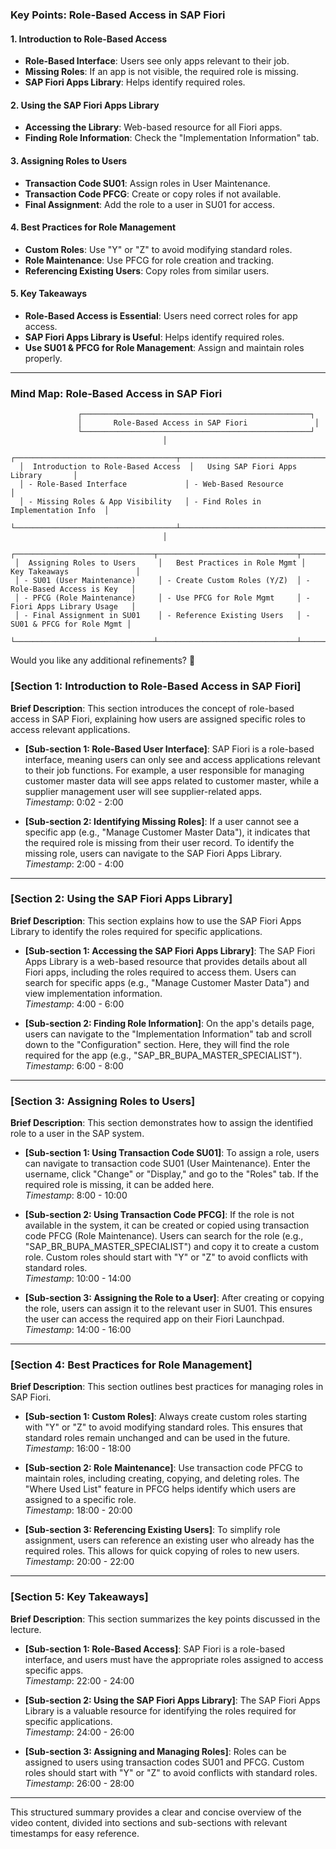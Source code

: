 ### **Key Points: Role-Based Access in SAP Fiori**  

#### **1. Introduction to Role-Based Access**  
- **Role-Based Interface**: Users see only apps relevant to their job.  
- **Missing Roles**: If an app is not visible, the required role is missing.  
- **SAP Fiori Apps Library**: Helps identify required roles.  

#### **2. Using the SAP Fiori Apps Library**  
- **Accessing the Library**: Web-based resource for all Fiori apps.  
- **Finding Role Information**: Check the "Implementation Information" tab.  

#### **3. Assigning Roles to Users**  
- **Transaction Code SU01**: Assign roles in User Maintenance.  
- **Transaction Code PFCG**: Create or copy roles if not available.  
- **Final Assignment**: Add the role to a user in SU01 for access.  

#### **4. Best Practices for Role Management**  
- **Custom Roles**: Use "Y" or "Z" to avoid modifying standard roles.  
- **Role Maintenance**: Use PFCG for role creation and tracking.  
- **Referencing Existing Users**: Copy roles from similar users.  

#### **5. Key Takeaways**  
- **Role-Based Access is Essential**: Users need correct roles for app access.  
- **SAP Fiori Apps Library is Useful**: Helps identify required roles.  
- **Use SU01 & PFCG for Role Management**: Assign and maintain roles properly.  

---

### **Mind Map: Role-Based Access in SAP Fiori**  

```plaintext
               ┌───────────────────────────────────────────────────┐
               │       Role-Based Access in SAP Fiori               │
               └───────────────────────────────────────────────────┘
                                  │
  ┌────────────────────────────────────┬──────────────────────────────────────┐
  │  Introduction to Role-Based Access  │   Using SAP Fiori Apps Library       │
  │ - Role-Based Interface             │ - Web-Based Resource                 │
  │ - Missing Roles & App Visibility   │ - Find Roles in Implementation Info  │
  └────────────────────────────────────┴──────────────────────────────────────┘
                                  │
 ┌───────────────────────────────┬───────────────────────────────┬───────────────────────────────┐
 │  Assigning Roles to Users     │   Best Practices in Role Mgmt │   Key Takeaways               │
 │ - SU01 (User Maintenance)     │ - Create Custom Roles (Y/Z)  │ - Role-Based Access is Key   │
 │ - PFCG (Role Maintenance)     │ - Use PFCG for Role Mgmt     │ - Fiori Apps Library Usage   │
 │ - Final Assignment in SU01    │ - Reference Existing Users   │ - SU01 & PFCG for Role Mgmt │
 └───────────────────────────────┴───────────────────────────────┴───────────────────────────────┘
```

Would you like any additional refinements? 🚀

### [Section 1: Introduction to Role-Based Access in SAP Fiori]
**Brief Description**: This section introduces the concept of role-based access in SAP Fiori, explaining how users are assigned specific roles to access relevant applications.

- **[Sub-section 1: Role-Based User Interface]**: SAP Fiori is a role-based interface, meaning users can only see and access applications relevant to their job functions. For example, a user responsible for managing customer master data will see apps related to customer master, while a supplier management user will see supplier-related apps.  
  *Timestamp*: 0:02 - 2:00

- **[Sub-section 2: Identifying Missing Roles]**: If a user cannot see a specific app (e.g., "Manage Customer Master Data"), it indicates that the required role is missing from their user record. To identify the missing role, users can navigate to the SAP Fiori Apps Library.  
  *Timestamp*: 2:00 - 4:00

---

### [Section 2: Using the SAP Fiori Apps Library]
**Brief Description**: This section explains how to use the SAP Fiori Apps Library to identify the roles required for specific applications.

- **[Sub-section 1: Accessing the SAP Fiori Apps Library]**: The SAP Fiori Apps Library is a web-based resource that provides details about all Fiori apps, including the roles required to access them. Users can search for specific apps (e.g., "Manage Customer Master Data") and view implementation information.  
  *Timestamp*: 4:00 - 6:00

- **[Sub-section 2: Finding Role Information]**: On the app's details page, users can navigate to the "Implementation Information" tab and scroll down to the "Configuration" section. Here, they will find the role required for the app (e.g., "SAP_BR_BUPA_MASTER_SPECIALIST").  
  *Timestamp*: 6:00 - 8:00

---

### [Section 3: Assigning Roles to Users]
**Brief Description**: This section demonstrates how to assign the identified role to a user in the SAP system.

- **[Sub-section 1: Using Transaction Code SU01]**: To assign a role, users can navigate to transaction code SU01 (User Maintenance). Enter the username, click "Change" or "Display," and go to the "Roles" tab. If the required role is missing, it can be added here.  
  *Timestamp*: 8:00 - 10:00

- **[Sub-section 2: Using Transaction Code PFCG]**: If the role is not available in the system, it can be created or copied using transaction code PFCG (Role Maintenance). Users can search for the role (e.g., "SAP_BR_BUPA_MASTER_SPECIALIST") and copy it to create a custom role. Custom roles should start with "Y" or "Z" to avoid conflicts with standard roles.  
  *Timestamp*: 10:00 - 14:00

- **[Sub-section 3: Assigning the Role to a User]**: After creating or copying the role, users can assign it to the relevant user in SU01. This ensures the user can access the required app on their Fiori Launchpad.  
  *Timestamp*: 14:00 - 16:00

---

### [Section 4: Best Practices for Role Management]
**Brief Description**: This section outlines best practices for managing roles in SAP Fiori.

- **[Sub-section 1: Custom Roles]**: Always create custom roles starting with "Y" or "Z" to avoid modifying standard roles. This ensures that standard roles remain unchanged and can be used in the future.  
  *Timestamp*: 16:00 - 18:00

- **[Sub-section 2: Role Maintenance]**: Use transaction code PFCG to maintain roles, including creating, copying, and deleting roles. The "Where Used List" feature in PFCG helps identify which users are assigned to a specific role.  
  *Timestamp*: 18:00 - 20:00

- **[Sub-section 3: Referencing Existing Users]**: To simplify role assignment, users can reference an existing user who already has the required roles. This allows for quick copying of roles to new users.  
  *Timestamp*: 20:00 - 22:00

---

### [Section 5: Key Takeaways]
**Brief Description**: This section summarizes the key points discussed in the lecture.

- **[Sub-section 1: Role-Based Access]**: SAP Fiori is a role-based interface, and users must have the appropriate roles assigned to access specific apps.  
  *Timestamp*: 22:00 - 24:00

- **[Sub-section 2: Using the SAP Fiori Apps Library]**: The SAP Fiori Apps Library is a valuable resource for identifying the roles required for specific applications.  
  *Timestamp*: 24:00 - 26:00

- **[Sub-section 3: Assigning and Managing Roles]**: Roles can be assigned to users using transaction codes SU01 and PFCG. Custom roles should start with "Y" or "Z" to avoid conflicts with standard roles.  
  *Timestamp*: 26:00 - 28:00

---

This structured summary provides a clear and concise overview of the video content, divided into sections and sub-sections with relevant timestamps for easy reference.